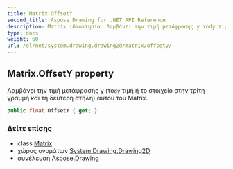 ```yaml
---
title: Matrix.OffsetY
second_title: Aspose.Drawing for .NET API Reference
description: Matrix ιδιοκτησία. Λαμβάνει την τιμή μετάφρασης y τοdy τιμή ή το στοιχείο στην τρίτη γραμμή και τη δεύτερη στήλη αυτού του Matrix.
type: docs
weight: 60
url: /el/net/system.drawing.drawing2d/matrix/offsety/
---
```

## Matrix.OffsetY property

Λαμβάνει την τιμή μετάφρασης y (το`dy` τιμή ή το στοιχείο στην τρίτη γραμμή και τη δεύτερη στήλη) αυτού του Matrix.

```csharp
public float OffsetY { get; }
```

### Δείτε επίσης

* class [Matrix](../)
* χώρος ονομάτων [System.Drawing.Drawing2D](../../matrix/)
* συνέλευση [Aspose.Drawing](../../../)


